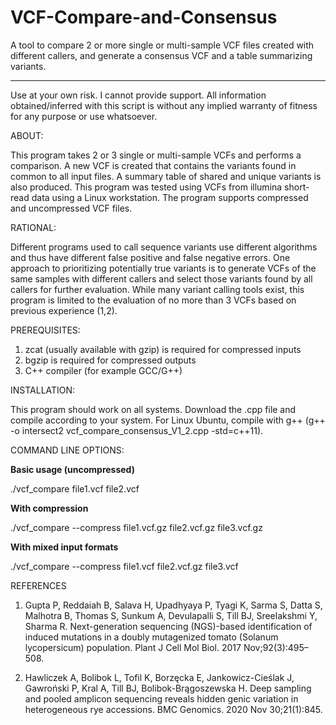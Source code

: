 # VCF-Compare-and-Consensus
A tool to compare 2 or more single or multi-sample VCF files created with different callers, and generate a consensus VCF and a table summarizing variants.  
__________________________________________________________________________________________________________________________________________________________

Use at your own risk. I cannot provide support. All information obtained/inferred with this script is without any implied warranty of fitness for any purpose or use whatsoever.

ABOUT:

 This program takes 2 or 3 single or multi-sample VCFs and performs a comparison. A new VCF is created that contains the variants found in common to all input files.  A summary table of shared and unique variants is also produced.  This program was tested using VCFs from illumina short-read data using a Linux workstation. The program supports compressed and uncompressed VCF files.

RATIONAL: 

Different programs used to call sequence variants use different algorithms and thus have different false positive and false negative errors. One approach to prioritizing potentially true variants is to generate VCFs of the same samples with different callers and select those variants found by all callers for further evaluation. While many variant calling tools exist, this program is limited to the evaluation of no more than 3 VCFs based on previous experience (1,2). 

PREREQUISITES:

1) zcat (usually available with gzip) is required for compressed inputs 
2) bgzip is required for compressed outputs
3) C++ compiler (for example GCC/G++) 

INSTALLATION:

This program should work on all systems. Download the .cpp file and compile according to your system. For Linux Ubuntu, compile with g++ (g++ -o intersect2 vcf_compare_consensus_V1_2.cpp -std=c++11).


COMMAND LINE OPTIONS:  

<b>Basic usage (uncompressed)</b>

./vcf_compare file1.vcf file2.vcf

<b>With compression</b>

./vcf_compare --compress file1.vcf.gz file2.vcf.gz file3.vcf.gz

<b>With mixed input formats</b>

./vcf_compare --compress file1.vcf file2.vcf.gz file3.vcf


REFERENCES

1) Gupta P, Reddaiah B, Salava H, Upadhyaya P, Tyagi K, Sarma S, Datta S, Malhotra B, Thomas S, Sunkum A, Devulapalli S, Till BJ, Sreelakshmi Y, Sharma R. Next-generation sequencing (NGS)-based identification of induced mutations in a doubly mutagenized tomato (Solanum lycopersicum) population. Plant J Cell Mol Biol. 2017 Nov;92(3):495–508.

2) Hawliczek A, Bolibok L, Tofil K, Borzęcka E, Jankowicz-Cieślak J, Gawroński P, Kral A, Till BJ, Bolibok-Brągoszewska H. Deep sampling and pooled amplicon sequencing reveals hidden genic variation in heterogeneous rye accessions. BMC Genomics. 2020 Nov 30;21(1):845. 
